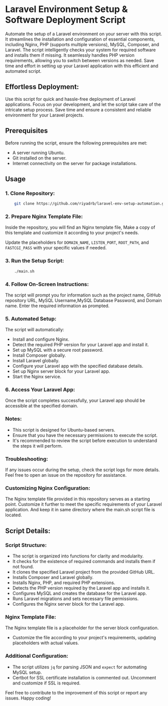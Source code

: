 # Laravel Environment Setup & Software Deployment Script
Automate the setup of a Laravel environment on your server with this script. It streamlines the installation and configuration of essential components, including Nginx, PHP (supports multiple versions), MySQL, Composer, and Laravel. The script intelligently checks your system for required software and installs them if missing. It seamlessly handles PHP version requirements, allowing you to switch between versions as needed. Save time and effort in setting up your Laravel application with this efficient and automated script.

## Effortless Deployment:
Use this script for quick and hassle-free deployment of Laravel applications. Focus on your development, and let the script take care of the intricate setup process. Save time and ensure a consistent and reliable environment for your Laravel projects.

## Prerequisites
Before running the script, ensure the following prerequisites are met:

- A server running Ubuntu.
- Git installed on the server.
- Internet connectivity on the server for package installations.


## Usage

### 1. Clone Repository:
```bash
    git clone https://github.com/riyadrb/laravel-env-setup-automation.git
```

### 2. Prepare Nginx Template File:

Inside the repository, you will find an Nginx template file, Make a copy of this template and customize it according to your project's needs.

Update the placeholders for `DOMAIN_NAME`, `LISTEN_PORT`, `ROOT_PATH`, and `FASTCGI_PASS` with your specific values if needed.

### 3. Run the Setup Script:

```bash
    ./main.sh
```
### 4. Follow On-Screen Instructions:

The script will prompt you for information such as the project name, GitHub repository URL, MySQL Username,MySQL Database Password, and Domain name. Enter the required information as prompted.

### 5. Automated Setup:

The script will automatically:

- Install and configure Nginx.
- Detect the required PHP version for your Laravel app and install it.
- Set up MySQL with a secure root password.
- Install Composer globally.
- Install Laravel globally.
- Configure your Laravel app with the specified database details.
- Set up Nginx server block for your Laravel app.
- Start the Nginx service.

### 6. Access Your Laravel App:

Once the script completes successfully, your Laravel app should be accessible at the specified domain.

### Notes:

- This script is designed for Ubuntu-based servers.
- Ensure that you have the necessary permissions to execute the script.
- It's recommended to review the script before execution to understand the steps it will perform.

### Troubleshooting:

If any issues occur during the setup, check the script logs for more details. Feel free to open an issue on the repository for assistance.

### Customizing Nginx Configuration:

The Nginx template file provided in this repository serves as a starting point. Customize it further to meet the specific requirements of your Laravel application. And keep it in same directory where the main.sh script file is located.

<!-- ### License:

This project is licensed under the MIT License. Feel free to customize and use it according to your needs. -->

## Script Details:

### Script Structure:

- The script is organized into functions for clarity and modularity.
- It checks for the existence of required commands and installs them if not found.
- It clones the specified Laravel project from the provided GitHub URL.
- Installs Composer and Laravel globally.
- Installs Nginx, PHP, and required PHP extensions.
- Detects the PHP version required by the Laravel app and installs it.
- Configures MySQL and creates the database for the Laravel app.
- Runs Laravel migrations and sets necessary file permissions.
- Configures the Nginx server block for the Laravel app.

### Nginx Template File:

The Nginx template file is a placeholder for the server block configuration.

- Customize the file according to your project's requirements, updating placeholders with actual values.

### Additional Configuration:

- The script utilizes `jq` for parsing JSON and `expect` for automating MySQL setup.
- Certbot for SSL certificate installation is commented out. Uncomment and customize if SSL is required.

<!-- ## Author:

- [Your Name]
- [Your Email]
- [Your GitHub] -->

Feel free to contribute to the improvement of this script or report any issues. Happy coding!

